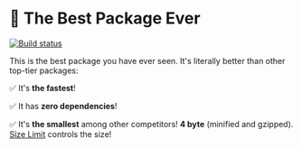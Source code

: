 # 🚀 The Best Package Ever

[![Build status](https://github.com/igoradamenko/the-best-package-ever/actions/workflows/node.js.yml/badge.svg)](https://github.com/igoradamenko/the-best-package-ever/actions/workflows/node.js.yml)

This is the best package you have ever seen. It's literally better than other top-tier packages:

✅ It's **the fastest**!

✅ It has **zero dependencies**!

✅ It's **the smallest** among other competitors! **4 byte** (minified and gzipped). 
   [Size Limit](https://github.com/ai/size-limit) controls the size!
